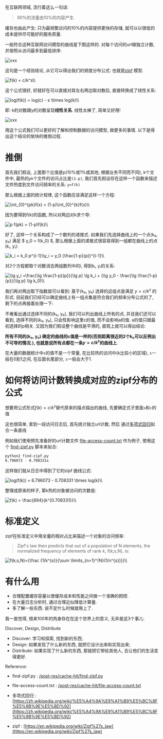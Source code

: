 
在互联网领域, 流行着这么一句话:

> 90%的流量由10%的内容产生.


缓存也由此产生: 只为最频繁访问的10%的内容提供更快的存储,
就可以以很低的成本提供尽可能好的服务质量.

一般符合这种互联网访问模型的曲线是下图这样的.
对每个访问的url做独立计数, 并按照从访问最多到最低排序:

![xxx](https://cdn.jsdelivr.net/gh/drmingdrmer/drmingdrmer.github.io@_md2zhihu/asset/zipf/1kfile.png)

这句是一个经验结论, 从它可以得出我们的频度分布公式:
也就是[zipf](https://en.wikipedia.org/wiki/Zipf%27s_law) 模型.

<img src="https://www.zhihu.com/equation?tex=f%28k%29%20%3D%20c/k%5Es%5C%5C" alt="f(k) = c/k^s\\" class="ee_img tr_noresize" eeimg="1">

这个公式很好, 好就好在可以直接对其左右两边取对数后, 直接转换成了线性关系:

<img src="https://www.zhihu.com/equation?tex=log%28f%28k%29%29%20%3D%20log%28c%29%20-%20s%20%5Ctimes%20log%28k%29%5C%5C" alt="log(f(k)) = log(c) - s \times log(k)\\" class="ee_img tr_noresize" eeimg="1">

即: k的对数跟y的对数呈现**线性关系**.
线性太棒了, 简单又好用!

![xxx](https://cdn.jsdelivr.net/gh/drmingdrmer/drmingdrmer.github.io@_md2zhihu/asset/zipf/1kloglog.png)

用这个公式我们可以更好的了解和控制数据的访问模型, 做更多的事情.
以下是得出这个结论的愉快的推倒过程.

<!--more-->

# 推倒

首先我们假设, 上面那个比值是p(10%或1%或其他, 根据业务不同而不同),
k个文件中, 最热的`pk`个文件的访问占比是`(1-p)`,
我们首先假设存在这样一个函数来描述文件热度到文件访问频率的关系:
`y=f(k)`

那么根据上面的统计规律, 这个函数应该满足这样一个方程:

<img src="https://www.zhihu.com/equation?tex=%5Cint_%7B0%7D%5E%7Bpk%7Df%28x%29%20%3D%20%281-p%29%5Cint_%7B0%7D%5E%7Bk%7Df%28x%29%5C%5C" alt="\int_{0}^{pk}f(x) = (1-p)\int_{0}^{k}f(x)\\" class="ee_img tr_noresize" eeimg="1">

因为要得到f(k)的函数, 所以对两边对k求个导:

<img src="https://www.zhihu.com/equation?tex=p%20f%28pk%29%20%3D%20%281-p%29f%28k%29%5C%5C" alt="p f(pk) = (1-p)f(k)\\" class="ee_img tr_noresize" eeimg="1">

好了, 这样一个关系构成了一个数列的递推式.
如果我们先选择曲线上的一个点(k₀, y₀) 满足 $ y_0 = f(k_0) $, 
那么根据上面的递推式很容易得到一组都在曲线上的点(kᵢ, yᵢ):

<img src="https://www.zhihu.com/equation?tex=k_i%20%3D%20k_0%20p%5E%7Bi-1%7D%5C%5Cy_i%20%3D%20y_0%20%28%5Cfrac%7B1-p%7D%7Bp%7D%29%5E%7Bi-1%7D%5C%5C" alt="k_i = k_0 p^{i-1}\\y_i = y_0 (\frac{1-p}{p})^{i-1}\\" class="ee_img tr_noresize" eeimg="1">

对2个方程都取个对数消去两组数列中的i, 
得到kᵢ, yᵢ的关系:

<img src="https://www.zhihu.com/equation?tex=%5Clg%20y_i%20%3D%5Cfrac%7B%5Clg%20%5Cfrac%7B1-p%7D%7Bp%7D%7D%7B%5Clg%20p%7D%20%5Clg%20k_i%20%2B%20%28%5Clg%20y_0%20-%20%5Cfrac%7B%5Clg%20%5Cfrac%7B1-p%7D%7Bp%7D%7D%7B%5Clg%20p%7D%20%5Clg%20k_0%29%5C%5C" alt="\lg y_i =\frac{\lg \frac{1-p}{p}}{\lg p} \lg k_i + (\lg y_0 - \frac{\lg \frac{1-p}{p}}{\lg p} \lg k_0)\\" class="ee_img tr_noresize" eeimg="1">

我们再对两边取下指数就可以看到: 基于(k₀, y₀) 选择的这组点是满足 $y = c/k^s$ 的形式.
目前我们已经可以确定曲线上有一组点集是符合我们的频率分布公式的了,
剩下的点再接着处理一下:

不难看出通过选择不同的(k₀, y₀),
我们可以列出曲线上所有的点, 
并且我们还可以看到, 选择不同的(k₀, y₀), 只会性影响这里c的值, 而不会影响a的值.
a的值只跟最初选择的p相关.
又因为我们假设整个曲线是平滑的, 直观上就可以得出结论:

**所有不同的(k₀, y₀) 确定的曲线的c值是一样的(否则距离很近的2个k₀可以反例出不可导的情况.),
也就是说所有点都在一条$y = c/k^s$的曲线上**.

在大量的数据统计中`s`的值不是一个常量, 在比较热的访问中(k比较小的区域),
`s`一般在0到1之间,
在后面长尾部分, `s`一般会大于1.

# 如何将访问计数转换成对应的zipf分布的公式

想要用公式形式$f(k) = c/k^s$替代原来的描点描出的曲线, 先要确定式子里面`s`和`c`的值

这也很简单, 拿到一段访问日志后,
首先统计独立url计数,
然后 通过[多项式回归](https://zh.wikipedia.org/wiki/%E5%A4%9A%E9%A1%B9%E5%BC%8F%E5%9B%9E%E5%BD%92)拟合一条直线

例如我们使用预先准备好的url计数文件
[file-access-count.txt](/post-res/cache-hit/file-access-count.txt)
作为例子,
使用这个
[find-zipf.py](/post-res/cache-hit/find-zipf.py)
脚本来拟合:

```sh
python2 find-zipf.py
6.796073 - 0.708331x
```

这样我们就从日志中得到了它的zipf 曲线公式:

<img src="https://www.zhihu.com/equation?tex=log%28f%28k%29%29%20%3D%206.796073%20-%200.708331%20%5Ctimes%20log%28k%29%5C%5C" alt="log(f(k)) = 6.796073 - 0.708331 \times log(k)\\" class="ee_img tr_noresize" eeimg="1">

整理成原来的样子, 第k热的对象被访问的次数是:

<img src="https://www.zhihu.com/equation?tex=f%28k%29%20%3D%20%5Cfrac%7B894%7D%7Bk%5E%7B0.708331%7D%7D%5C%5C" alt="f(k) = \frac{894}{k^{0.708331}}\\" class="ee_img tr_noresize" eeimg="1">

# 标准定义

zipf在标准定义中用全量的相对占比来描述一个对象的访问频率:

> Zipf's law then predicts that out of a population of N elements, the normalized
> frequency of elements of rank k, f(k;s,N), is:


<img src="https://www.zhihu.com/equation?tex=f%28k%3Bs%2CN%29%3D%7B%5Cfrac%20%7B1/k%5E%7Bs%7D%7D%7B%5Csum%20%5Climits_%7Bn%3D1%7D%5E%7BN%7D%281/n%5E%7Bs%7D%29%7D%7D%5C%5C" alt="f(k;s,N)={\frac {1/k^{s}}{\sum \limits_{n=1}^{N}(1/n^{s})}}\\" class="ee_img tr_noresize" eeimg="1">

# 有什么用

-   合理配置缓存容量以使缓存成本和性能之间做一个准确的把控.
-   在大量日志分析时, 通过合理近似降低计算量.
-   多了解一些东西. 说不定什么时候就用上了.

我一直觉得, 借来100年的肉身存在在这个世界上的意义, 无非是这3个事儿:

Discover, Design, Distribute

-   Discover: 学习和探索, 找到新的东西;
-   Design: 如果发现了什么新的东西, 就把它设计出来和实现出来;
-   Distribute: 如果实现了什么新的东西, 那就把它带给其他人, 去让他们的生活变得更好.



Reference:

- find-zipf.py : [/post-res/cache-hit/find-zipf.py](/post-res/cache-hit/find-zipf.py)

- file-access-count.txt : [/post-res/cache-hit/file-access-count.txt](/post-res/cache-hit/file-access-count.txt)

- 多项式回归 : [https://zh.wikipedia.org/wiki/%E5%A4%9A%E9%A1%B9%E5%BC%8F%E5%9B%9E%E5%BD%92](https://zh.wikipedia.org/wiki/%E5%A4%9A%E9%A1%B9%E5%BC%8F%E5%9B%9E%E5%BD%92)

- zipf : [https://en.wikipedia.org/wiki/Zipf%27s_law](https://en.wikipedia.org/wiki/Zipf%27s_law)


[find-zipf.py]: /post-res/cache-hit/find-zipf.py
[file-access-count.txt]: /post-res/cache-hit/file-access-count.txt
[多项式回归]:  https://zh.wikipedia.org/wiki/%E5%A4%9A%E9%A1%B9%E5%BC%8F%E5%9B%9E%E5%BD%92
[zipf]:  https://en.wikipedia.org/wiki/Zipf%27s_law